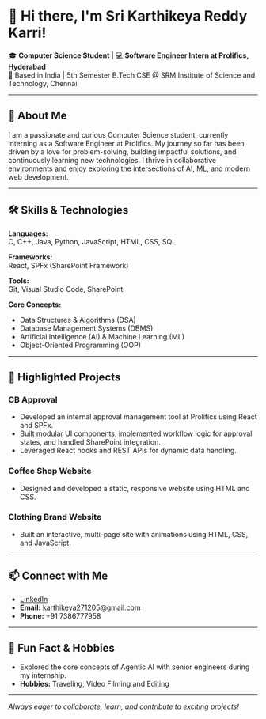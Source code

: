 # 👋 Hi there, I'm Sri Karthikeya Reddy Karri!

🎓 **Computer Science Student** | 💻 **Software Engineer Intern at Prolifics, Hyderabad**  
📍 Based in India | 5th Semester B.Tech CSE @ SRM Institute of Science and Technology, Chennai

---

## 🚀 About Me

I am a passionate and curious Computer Science student, currently interning as a Software Engineer at Prolifics. My journey so far has been driven by a love for problem-solving, building impactful solutions, and continuously learning new technologies. I thrive in collaborative environments and enjoy exploring the intersections of AI, ML, and modern web development.

---

## 🛠️ Skills & Technologies

**Languages:**  
C, C++, Java, Python, JavaScript, HTML, CSS, SQL

**Frameworks:**  
React, SPFx (SharePoint Framework)

**Tools:**  
Git, Visual Studio Code, SharePoint

**Core Concepts:**  
- Data Structures & Algorithms (DSA)  
- Database Management Systems (DBMS)  
- Artificial Intelligence (AI) & Machine Learning (ML)  
- Object-Oriented Programming (OOP)

---

## 🌟 Highlighted Projects

### **CB Approval**
* Developed an internal approval management tool at Prolifics using React and SPFx.
* Built modular UI components, implemented workflow logic for approval states, and handled SharePoint integration.
* Leveraged React hooks and REST APIs for dynamic data handling.

### **Coffee Shop Website**
* Designed and developed a static, responsive website using HTML and CSS.

### **Clothing Brand Website**
* Built an interactive, multi-page site with animations using HTML, CSS, and JavaScript.

---

## 📫 Connect with Me

- [LinkedIn](https://linkedin.com/in/sri-karthikeya-reddy-karthikeya)
- **Email:** karthikeya271205@gmail.com
- **Phone:** +91 7386777958

---

## 🌱 Fun Fact & Hobbies

- Explored the core concepts of Agentic AI with senior engineers during my internship.
- **Hobbies:** Traveling, Video Filming and Editing

---

_Always eager to collaborate, learn, and contribute to exciting projects!_
